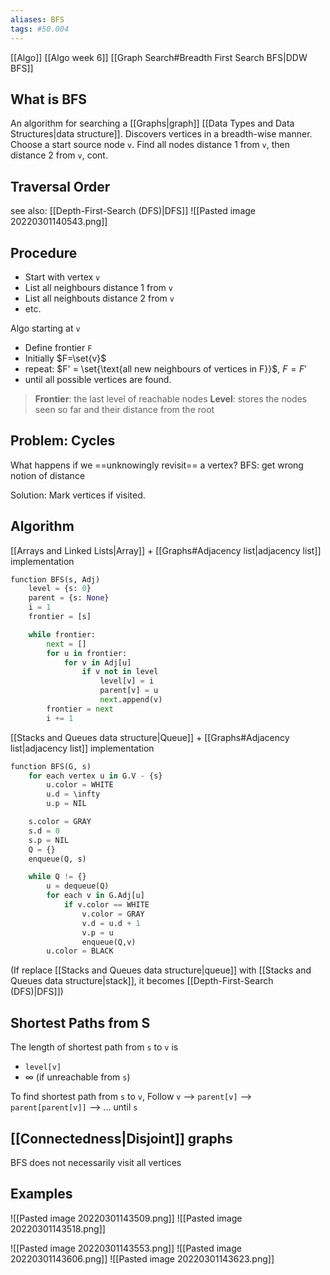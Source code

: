```yaml
---
aliases: BFS
tags: #50.004
---
```

[[Algo]]
[[Algo week 6]]
[[Graph Search#Breadth First Search BFS|DDW BFS]]

## What is BFS
An algorithm for searching a [[Graphs|graph]] [[Data Types and Data Structures|data structure]].
Discovers vertices in a breadth-wise manner.
Choose a start source node `v`.
Find all nodes distance 1 from `v`,
then distance 2 from `v`,
cont.

## Traversal Order
see also: [[Depth-First-Search (DFS)|DFS]]
![[Pasted image 20220301140543.png]]

## Procedure
- Start with vertex `v`
- List all neighbours distance 1 from `v`
- List all neighbouts distance 2 from `v`
- etc.

Algo starting at `v`
- Define frontier `F`
- Initially $F=\set{v}$
- repeat: $F' = \set{\text{all new neighbours of vertices in F}}$, $F=F'$
- until all possible vertices are found.

> **Frontier**: the last level of reachable nodes
> **Level**: stores the nodes seen so far and their distance from the root

 ## Problem: Cycles
What happens if we ==unknowingly revisit== a vertex?
BFS: get wrong notion of distance

Solution: Mark vertices if visited.

## Algorithm
[[Arrays and Linked Lists|Array]] + [[Graphs#Adjacency list|adjacency list]] implementation
```python
function BFS(s, Adj)
	level = {s: 0}
	parent = {s: None}
	i = 1
	frontier = [s]

	while frontier:
		next = []
		for u in frontier:
			for v in Adj[u]
				if v not in level
					level[v] = i
					parent[v] = u
					next.append(v)
		frontier = next
		i += 1
```

[[Stacks and Queues data structure|Queue]] + [[Graphs#Adjacency list|adjacency list]] implementation
```python
function BFS(G, s)
	for each vertex u in G.V - {s}
		u.color = WHITE
		u.d = \infty
		u.p = NIL

	s.color = GRAY
	s.d = 0
	s.p = NIL
	Q = {}
	enqueue(Q, s)

	while Q != {}
		u = dequeue(Q)
		for each v in G.Adj[u]
			if v.color == WHITE
				v.color = GRAY
				v.d = u.d + 1
				v.p = u
				enqueue(Q,v)
		u.color = BLACK
```
(If replace [[Stacks and Queues data structure|queue]] with [[Stacks and Queues data structure|stack]], it becomes [[Depth-First-Search (DFS)|DFS]])

## Shortest Paths from S
The length of shortest path from `s` to `v` is
- `level[v]`
- $\infty$ (if unreachable from `s`)

To find shortest path from `s` to `v`,
Follow
`v` --> `parent[v]` --> `parent[parent[v]]` --> ... until `s`

## [[Connectedness|Disjoint]] graphs
BFS does not necessarily visit all vertices

## Examples
![[Pasted image 20220301143509.png]]
![[Pasted image 20220301143518.png]]

![[Pasted image 20220301143553.png]]
![[Pasted image 20220301143606.png]]
![[Pasted image 20220301143623.png]]
